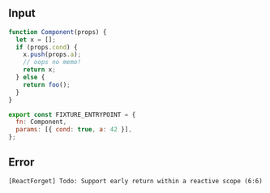 
## Input

```javascript
function Component(props) {
  let x = [];
  if (props.cond) {
    x.push(props.a);
    // oops no memo!
    return x;
  } else {
    return foo();
  }
}

export const FIXTURE_ENTRYPOINT = {
  fn: Component,
  params: [{ cond: true, a: 42 }],
};

```


## Error

```
[ReactForget] Todo: Support early return within a reactive scope (6:6)
```
          
      